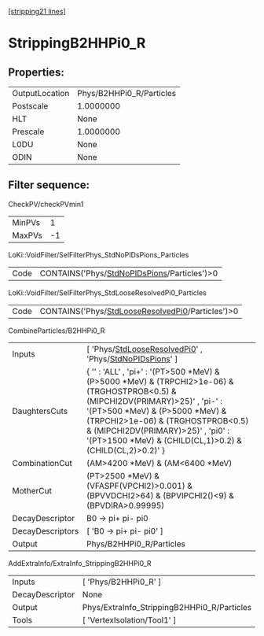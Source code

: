 [[stripping21 lines]](./stripping21-index)

# StrippingB2HHPi0_R

## Properties:

|                |                          |
|----------------|--------------------------|
| OutputLocation | Phys/B2HHPi0_R/Particles |
| Postscale      | 1.0000000                |
| HLT            | None                     |
| Prescale       | 1.0000000                |
| L0DU           | None                     |
| ODIN           | None                     |

## Filter sequence:

CheckPV/checkPVmin1

|        |     |
|--------|-----|
| MinPVs | 1   |
| MaxPVs | -1  |

LoKi::VoidFilter/SelFilterPhys_StdNoPIDsPions_Particles

|      |                                                                                              |
|------|----------------------------------------------------------------------------------------------|
| Code | CONTAINS('Phys/[StdNoPIDsPions](./stripping21-commonparticles-stdnopidspions)/Particles')\>0 |

LoKi::VoidFilter/SelFilterPhys_StdLooseResolvedPi0_Particles

|      |                                                                                                        |
|------|--------------------------------------------------------------------------------------------------------|
| Code | CONTAINS('Phys/[StdLooseResolvedPi0](./stripping21-commonparticles-stdlooseresolvedpi0)/Particles')\>0 |

CombineParticles/B2HHPi0_R

|                  |                                                                                                                                                                                                                                                                                                                         |
|------------------|-------------------------------------------------------------------------------------------------------------------------------------------------------------------------------------------------------------------------------------------------------------------------------------------------------------------------|
| Inputs           | [ 'Phys/[StdLooseResolvedPi0](./stripping21-commonparticles-stdlooseresolvedpi0)' , 'Phys/[StdNoPIDsPions](./stripping21-commonparticles-stdnopidspions)' ]                                                                                                                                                           |
| DaughtersCuts    | { '' : 'ALL' , 'pi+' : '(PT\>500 \*MeV) & (P\>5000 \*MeV) & (TRPCHI2\>1e-06) & (TRGHOSTPROB\<0.5) & (MIPCHI2DV(PRIMARY)\>25)' , 'pi-' : '(PT\>500 \*MeV) & (P\>5000 \*MeV) & (TRPCHI2\>1e-06) & (TRGHOSTPROB\<0.5) & (MIPCHI2DV(PRIMARY)\>25)' , 'pi0' : '(PT\>1500 \*MeV) & (CHILD(CL,1)\>0.2) & (CHILD(CL,2)\>0.2)' } |
| CombinationCut   | (AM\>4200 \*MeV) & (AM\<6400 \*MeV)                                                                                                                                                                                                                                                                                     |
| MotherCut        | (PT\>2500 \*MeV) & (VFASPF(VPCHI2)\>0.001) & (BPVVDCHI2\>64) & (BPVIPCHI2()\<9) & (BPVDIRA\>0.99995)                                                                                                                                                                                                                    |
| DecayDescriptor  | B0 -\> pi+ pi- pi0                                                                                                                                                                                                                                                                                                      |
| DecayDescriptors | [ 'B0 -\> pi+ pi- pi0' ]                                                                                                                                                                                                                                                                                              |
| Output           | Phys/B2HHPi0_R/Particles                                                                                                                                                                                                                                                                                                |

AddExtraInfo/ExtraInfo_StrippingB2HHPi0_R

|                 |                                             |
|-----------------|---------------------------------------------|
| Inputs          | [ 'Phys/B2HHPi0_R' ]                      |
| DecayDescriptor | None                                        |
| Output          | Phys/ExtraInfo_StrippingB2HHPi0_R/Particles |
| Tools           | [ 'VertexIsolation/Tool1' ]               |
